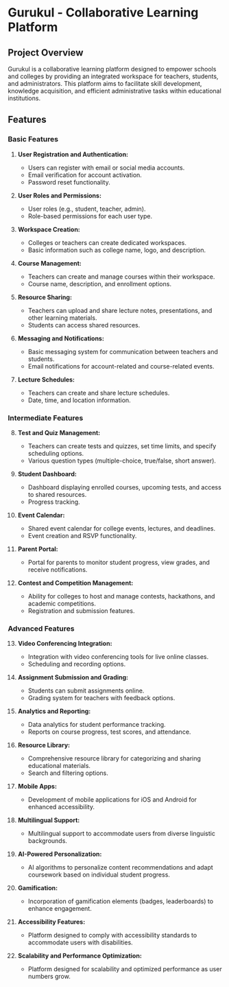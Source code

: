 # Gurukul - Collaborative Learning Platform

## Project Overview

Gurukul is a collaborative learning platform designed to empower schools and colleges by providing an integrated workspace for teachers, students, and administrators. This platform aims to facilitate skill development, knowledge acquisition, and efficient administrative tasks within educational institutions.

## Features

### Basic Features

1. **User Registration and Authentication:**
   - Users can register with email or social media accounts.
   - Email verification for account activation.
   - Password reset functionality.

2. **User Roles and Permissions:**
   - User roles (e.g., student, teacher, admin).
   - Role-based permissions for each user type.

3. **Workspace Creation:**
   - Colleges or teachers can create dedicated workspaces.
   - Basic information such as college name, logo, and description.

4. **Course Management:**
   - Teachers can create and manage courses within their workspace.
   - Course name, description, and enrollment options.

5. **Resource Sharing:**
   - Teachers can upload and share lecture notes, presentations, and other learning materials.
   - Students can access shared resources.

6. **Messaging and Notifications:**
   - Basic messaging system for communication between teachers and students.
   - Email notifications for account-related and course-related events.

7. **Lecture Schedules:**
   - Teachers can create and share lecture schedules.
   - Date, time, and location information.

### Intermediate Features

8. **Test and Quiz Management:**
   - Teachers can create tests and quizzes, set time limits, and specify scheduling options.
   - Various question types (multiple-choice, true/false, short answer).

9. **Student Dashboard:**
   - Dashboard displaying enrolled courses, upcoming tests, and access to shared resources.
   - Progress tracking.

10. **Event Calendar:**
    - Shared event calendar for college events, lectures, and deadlines.
    - Event creation and RSVP functionality.

11. **Parent Portal:**
    - Portal for parents to monitor student progress, view grades, and receive notifications.

12. **Contest and Competition Management:**
    - Ability for colleges to host and manage contests, hackathons, and academic competitions.
    - Registration and submission features.

### Advanced Features

13. **Video Conferencing Integration:**
    - Integration with video conferencing tools for live online classes.
    - Scheduling and recording options.

14. **Assignment Submission and Grading:**
    - Students can submit assignments online.
    - Grading system for teachers with feedback options.

15. **Analytics and Reporting:**
    - Data analytics for student performance tracking.
    - Reports on course progress, test scores, and attendance.

16. **Resource Library:**
    - Comprehensive resource library for categorizing and sharing educational materials.
    - Search and filtering options.

17. **Mobile Apps:**
    - Development of mobile applications for iOS and Android for enhanced accessibility.

18. **Multilingual Support:**
    - Multilingual support to accommodate users from diverse linguistic backgrounds.

19. **AI-Powered Personalization:**
    - AI algorithms to personalize content recommendations and adapt coursework based on individual student progress.

20. **Gamification:**
    - Incorporation of gamification elements (badges, leaderboards) to enhance engagement.

21. **Accessibility Features:**
    - Platform designed to comply with accessibility standards to accommodate users with disabilities.

22. **Scalability and Performance Optimization:**
    - Platform designed for scalability and optimized performance as user numbers grow.
